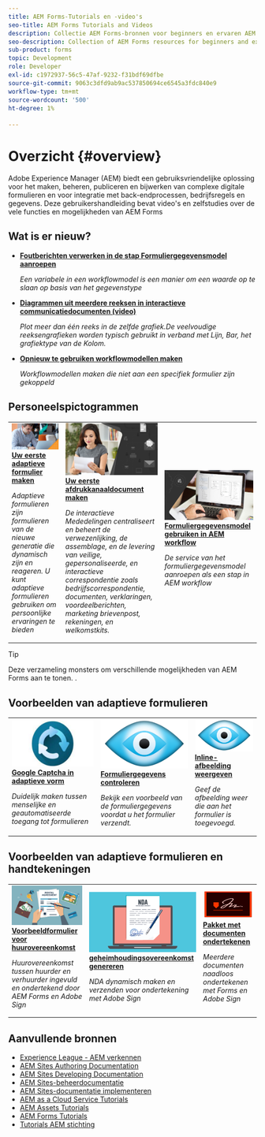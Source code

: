 ```yaml
---
title: AEM Forms-Tutorials en -video's
seo-title: AEM Forms Tutorials and Videos
description: Collectie AEM Forms-bronnen voor beginners en ervaren AEM Forms-ontwikkelaars
seo-description: Collection of AEM Forms resources for beginners and experienced AEM Forms developers
sub-product: forms
topic: Development
role: Developer
exl-id: c1972937-56c5-47af-9232-f31bdf69dfbe
source-git-commit: 9063c3dfd9ab9ac537850694ce6545a3fdc840e9
workflow-type: tm+mt
source-wordcount: '500'
ht-degree: 1%

---
```


# Overzicht {#overview}

Adobe Experience Manager (AEM) biedt een gebruiksvriendelijke oplossing voor het maken, beheren, publiceren en bijwerken van complexe digitale formulieren en voor integratie met back-endprocessen, bedrijfsregels en gegevens. Deze gebruikershandleiding bevat video&#39;s en zelfstudies over de vele functies en mogelijkheden van AEM Forms

## Wat is er nieuw?

* **[Foutberichten verwerken in de stap Formuliergegevensmodel aanroepen](./adaptive-forms/handling-error-messages-in-invoke-fdm-step.md)**

   *Een variabele in een workflowmodel is een manier om een waarde op te slaan op basis van het gegevenstype*

* **[Diagrammen uit meerdere reeksen in interactieve communicatiedocumenten (video)](./interactive-communications/multiseriescharts.md)**

   *Plot meer dan één reeks in de zelfde grafiek.De veelvoudige reeksengrafieken worden typisch gebruikt in verband met Lijn, Bar, het grafiektype van de Kolom.*

* **[Opnieuw te gebruiken workflowmodellen maken](./adaptive-forms/re-usable-aem-forms-workflow-models-article.md)**

   *Workflowmodellen maken die niet aan een specifiek formulier zijn gekoppeld*

## Personeelspictogrammen

<table>
<tr>
  <td>
    <a href="./creating-your-first-adaptive-form/introduction-and-setup.md">
      <img alt="400 x 225 px" src="./assets/afhero.png" />
    </a>
    <div>
      <a href="./creating-your-first-adaptive-form/introduction-and-setup.md">
    <strong>Uw eerste adaptieve formulier maken</strong>
    </a>
    </div>
    <p>
    <em>Adaptieve formulieren zijn formulieren van de nieuwe generatie die dynamisch zijn en reageren. U kunt adaptieve formulieren gebruiken om persoonlijke ervaringen te bieden</em>
    <p>
  </td>
   <td>
    <a href="./ic-print-channel-tutorial/introduction.md">
      <img alt="400 x 225 px" src="./assets/correspondence-management1.png" />
    </a>
    <div>
      <a href="./ic-print-channel-tutorial/introduction.md">
    <strong>Uw eerste afdrukkanaaldocument maken</strong>
    </a>
    </div>
    <p>
    <em>De interactieve Mededelingen centraliseert en beheert de verwezenlijking, de assemblage, en de levering van veilige, gepersonaliseerde, en interactieve correspondentie zoals bedrijfscorrespondentie, documenten, verklaringen, voordeelberichten, marketing brievenpost, rekeningen, en welkomstkits. </em>
    <p>
  </td>
  <td>
    <a href="./adaptive-forms/form-data-model-service-as-step-in-workflow-video-use.md">
      <img alt="400 x 225 px" src="./assets/fdmlogo.png" />
    </a>
    <div>
      <a href="./adaptive-forms/form-data-model-service-as-step-in-workflow-video-use.md">
    <strong>Formuliergegevensmodel gebruiken in AEM workflow</strong>
    </a>
    </div>
    <p>
    <em>De service van het formuliergegevensmodel aanroepen als een stap in AEM workflow</em>
    <p>
  </td>
</tr>
</table>

>[!TIP]
>
>Deze verzameling monsters om verschillende mogelijkheden van AEM Forms aan te tonen. .


## Voorbeelden van adaptieve formulieren

<table>
<tr>
  <td>
    <a href="https://experienceleague.adobe.com/docs/experience-manager-learn/getting-started-with-aem-headless/graphql/overview.html">
      <img alt= "Captch in AEM Forms" src="./assets/captcha1.png" />
    </a>
    <div>
      <a href="https://forms.enablementadobe.com/content/forms/af/registerfornewsletter.html">
    <strong>Google Captcha in adaptieve vorm</strong>
    </a>
    </div>
    <p>
    <em> Duidelijk maken tussen menselijke en geautomatiseerde toegang tot formulieren</em>
    <p>
  </td>
  <td>
    <a href="https://forms.enablementadobe.com/content/dam/formsanddocuments/summaryscreen/jcr:content?wcmmode=disabled">
    <img alt="Voorvertoning formuliergegevens" src="./assets/preview.png" />
    </a>
    <div>
    <a href="https://forms.enablementadobe.com/content/dam/formsanddocuments/summaryscreen/jcr:content?wcmmode=disabled">
    <strong>Formuliergegevens controleren</strong>
    </a>
    </div>
    <p>
    <em>Bekijk een voorbeeld van de formuliergegevens voordat u het formulier verzendt.</em>
    </p>
  </td>
  <td>
    <a href="https://forms.enablementadobe.com/content/forms/af/addinlineimage.html">
      <img alt=" Inline-afbeelding" src="./assets/preview.png" />
    </a>
     <div>
      <a href="https://forms.enablementadobe.com/content/forms/af/addinlineimage.html">
        <strong>Inline-afbeelding weergeven</strong>
      </a>
    </div>
    <p>
    <em>Geef de afbeelding weer die aan het formulier is toegevoegd.</em>
    <p>
  </td>
</tr>
</table>

## Voorbeelden van adaptieve formulieren en handtekeningen

<table>
<tr>
  <td>
    <a href="https://forms.enablementadobe.com/content/forms/af/rentalagreement.html">
      <img alt="Verhuurovereenkomst" src="./assets/rental-agreement.png" />
    </a>
    <div>
      <a href="https://forms.enablementadobe.com/content/forms/af/rentalagreement.html">
    <strong>Voorbeeldformulier voor huurovereenkomst</strong>
    </a>
    </div>
    <p>
    <em>Huurovereenkomst tussen huurder en verhuurder ingevuld en ondertekend door AEM Forms en Adobe Sign</em>
    <p>
  </td>
  <td>
    <a href="https://forms.enablementadobe.com/content/dam/formsanddocuments/ndawizard/jcr:content?wcmmode=disabled">
    <img alt="NDA-overeenkomst" src="./assets/nda1.png" />
    </a>
    <div>
    <a href="https://forms.enablementadobe.com/content/dam/formsanddocuments/ndawizard/jcr:content?wcmmode=disabled">
    <strong>geheimhoudingsovereenkomst genereren</strong>
    </a>
    </div>
    <p>
    <em>NDA dynamisch maken en verzenden voor ondertekening met Adobe Sign</em>
    </p>
  </td>
  <td>
    <a href="https://forms.enablementadobe.com/content/dam/formsanddocuments/formsandsigndemo/refinanceform/jcr:content?wcmmode=disabled">
      <img alt="Documentpakket ondertekenen" src="./assets/sign.png" />
    </a>
     <div>
      <a href="https://forms.enablementadobe.com/content/dam/formsanddocuments/formsandsigndemo/refinanceform/jcr:content?wcmmode=disabled">
        <strong>Pakket met documenten ondertekenen</strong>
      </a>
    </div>
    <p>
    <em>Meerdere documenten naadloos ondertekenen met Forms en Adobe Sign</em>
    <p>
  </td>
</tr>
</table>




## Aanvullende bronnen

* [Experience League - AEM verkennen](https://experienceleague.adobe.com/#recommended/solutions/experience-manager)
* [AEM Sites Authoring Documentation](https://helpx.adobe.com/experience-manager/6-5/sites/authoring/user-guide.html)
* [AEM Sites Developing Documentation](https://helpx.adobe.com/experience-manager/6-5/sites/developing/user-guide.html)
* [AEM Sites-beheerdocumentatie](https://helpx.adobe.com/experience-manager/6-5/sites/administering/user-guide.html)
* [AEM Sites-documentatie implementeren](https://helpx.adobe.com/experience-manager/6-5/sites/deploying/user-guide.html)
* [AEM as a Cloud Service Tutorials](/help/cloud-service/overview.md)
* [AEM Assets Tutorials](/help/assets/overview.md)
* [AEM Forms Tutorials](/help/forms/overview.md)
* [Tutorials AEM stichting](/help/foundation/overview.md)
